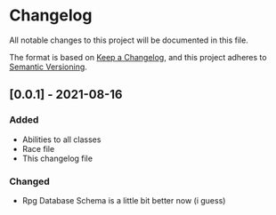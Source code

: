 # Changelog

All notable changes to this project will be documented in this file.

The format is based on [Keep a Changelog](https://keepachangelog.com/en/1.0.0/),
and this project adheres to [Semantic Versioning](https://semver.org/spec/v2.0.0.html).

## [0.0.1] - 2021-08-16

### Added

- Abilities to all classes
- Race file
- This changelog file

### Changed

- Rpg Database Schema is a little bit better now (i guess)
